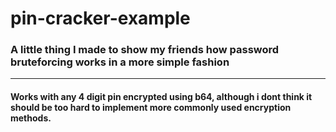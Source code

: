 # pin-cracker-example

### A little thing I made to show my friends how password bruteforcing works in a more simple fashion
---
#### Works with any 4 digit pin encrypted using b64, although i dont think it should be too hard to implement more commonly used encryption methods. 
